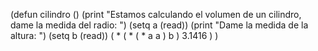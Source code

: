 (defun cilindro ()
	(print "Estamos calculando el volumen de un cilindro, dame la medida del radio: ")
	(setq a (read))
	(print "Dame la medida de la altura: ")
	(setq b (read))
	( * ( * ( * a a ) b ) 3.1416 )
	)